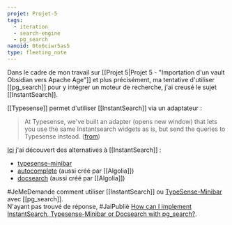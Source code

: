 ```yaml
---
projet: Projet-5
tags:
  - iteration
  - search-engine
  - pg_search
nanoid: 0to6ciwr5as5
type: fleeting_note
---
```

Dans le cadre de mon travail sur [[Projet 5|Projet 5 - "Importation d'un vault Obsidian vers Apache Age"]] et plus précisément, ma tentative d'utiliser [[pg_search]] pour y intégrer un moteur de recherche, j'ai creusé le sujet [[InstantSearch]].

[[Typesense]] permet d'utiliser [[InstantSearch]] via un adaptateur :

> At Typesense, we've built an adapter (opens new window) that lets you use the same Instantsearch widgets as is, but send the queries to Typesense instead. ([from](https://typesense.org/docs/guide/search-ui-components.html#using-instantsearch-js))

[Ici](https://typesense.org/docs/guide/search-ui-components.html#other-ui-libraries) j'ai découvert des alternatives à [[InstantSearch]] :

- [typesense-minibar](https://github.com/jquery/typesense-minibar)
- [autocomplete](https://github.com/algolia/autocomplete) (aussi créé par [[Algolia]])
- [docsearch](https://github.com/algolia/docsearch) (aussi créé par [[Algolia]])

#JeMeDemande comment utiliser [[InstantSearch]] ou [TypeSense-Minibar](https://github.com/jquery/typesense-minibar) avec [[pg_search]].  
N'ayant pas trouvé de réponse, #JaiPublié [How can I implement InstantSearch, Typesense-Minibar or Docsearch with pg_search?](https://github.com/orgs/paradedb/discussions/1353).
